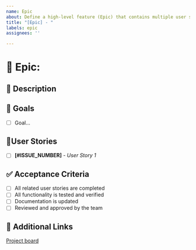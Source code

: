 ```yaml
---
name: Epic
about: Define a high-level feature (Epic) that contains multiple user stories
title: "[Epic] - "
labels: epic
assignees: ''

---
```


# 📌 Epic: 


## 📝 Description


## 🎯 Goals
- [ ] Goal...

## 📂User Stories

- [ ] **[#ISSUE_NUMBER]** - *User Story 1*

## ✅ Acceptance Criteria

- [ ] All related user stories are completed
- [ ] All functionality is tested and verified
- [ ] Documentation is updated
- [ ] Reviewed and approved by the team

## 🔗 Additional Links

[Project board](https://github.com/orgs/type-crafters/projects/2)
